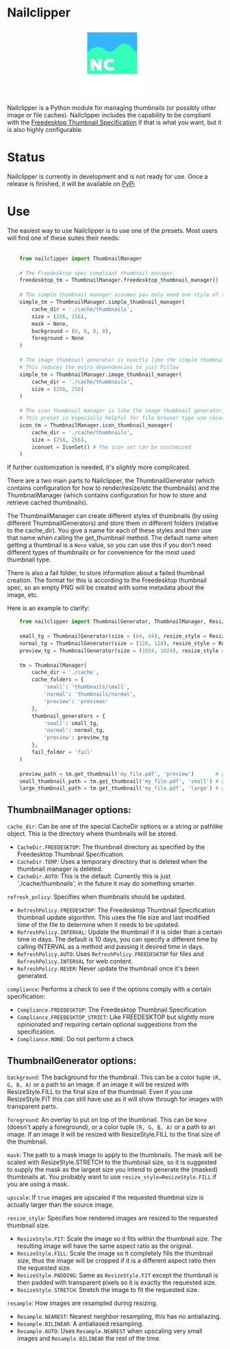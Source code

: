 # Nailclipper

<p align="center">
    <img src="assets/nailclipper.png" width="150">
</p>

Nailclipper is a Python module for managing thumbnails (or possibly other image or file caches). Nailclipper includes the capability to be compliant with the [Freedesktop Thumbnail Specification](https://specifications.freedesktop.org/thumbnail-spec/thumbnail-spec-latest.html) if that is what you want, but it is also highly configurable.

# Status

Nailclipper is currently in development and is not ready for use. Once a release is finished, it will be available on [PyPi](https://pypi.org/)

# Use

The easiest way to use Nailclipper is to use one of the presets. Most users will find one of these suites their needs:

```python

    from nailclipper import ThumbnailManager

    # The Freedesktop spec compliant thumbnail manager.
    freedesktop_tm = ThumbnailManager.freedesktop_thumbnail_manager()

    # The simple thumbnail manager assumes you only need one style of thumbnail and only exposes the typically needed options
    simple_tm = ThumbnailManager.simple_thumbnail_manager(
        cache_dir = './cache/thumbnails',
        size = (256, 256),
        mask = None,
        background = (0, 0, 0, 0),
        foreground = None
    )

    # The image thumbnail generator is exactly like the simple thumbnail generator, except it can only generator thumbnails for images
    # This reduces the extra dependencies to just Pillow
    simple_tm = ThumbnailManager.image_thumbnail_manager(
        cache_dir = './cache/thumbnails',
        size = (256, 256)
    )

    # The icon thumbnail manager is like the image thumbnail generator, but it will use icons as a backup if a thumbnail can't be generated
    # This preset is especially helpful for file browser type use cases
    icon_tm = ThumbnailManager.icon_thumbnail_manager(
        cache_dir = './cache/thumbnails',
        size = (256, 256),
        iconset = IconSet() # The icon set can be customized
    )

```

If further customization is needed, it's *slightly* more complicated.

There are a two main parts to Nailclipper, the ThumbnailGenerator (which contains configuration for how to render/resize/etc the thumbnails) and the ThumbnailManager (which contains configuration for how to store and retrieve cached thumbnails).

The ThumbnailManager can create different styles of thumbnails (by using different ThumbnailGenerators)
and store them in different folders (relative to the cache_dir).
You give a name for each of these styles and then use that name when calling the get_thumbnail method.
The default name when getting a thumbnail is a `None` value, so you can use this if you don't need different types of thumbnails
or for convenience for the most used thumbnail type.

There is also a fail folder, to store information about a failed thumbnail creation.
The format for this is according to the Freedesktop thumbnail spec, so an empty PNG will be created with some metadata about the image, etc.

Here is an example to clarify:

```python
    from nailclipper import ThumbnailGenerator, ThumbnailManager, ResizeStyle

    small_tg = ThumbnailGenerator(size = (64, 64), resize_style = ResizeStyle.FILL, mask='rounded_square.png')
    normal_tg = ThumbnailGenerator(size = (128, 128), resize_style = ResizeStyle.FILL, mask='rounded_square.png')
    preview_tg = ThumbnailGenerator(size = (1024, 1024), resize_style = ResizeStyle.FIT, upscale = True)

    tm = ThumbnailManager(
        cache_dir = './cache',
        cache_folders = {
            'small': 'thumbnails/small',
            'normal': 'thumbnails/normal',
            'preview': 'previews'
        },
        thumbnail_generators = {
            'small': small_tg,
            'normal': normal_tg,
            'preview': preview_tg
        },
        fail_folder = 'fail'
    )

    preview_path = tm.get_thumbnail('my_file.pdf', 'preview')       # get the large unstyled preview image
    small_thumbnail_path = tm.get_thumbnail('my_file.pdf', 'small') # get the small styled thumbnail image
    large_thumbnail_path = tm.get_thumbnail('my_file.pdf', 'large') # get the large styled thumbnail image
```

## ThumbnailManager options:

`cache_dir`: Can be one of the special CacheDir options or a string or pathlike object. This is the directory where thumbnails will be stored.
- `CacheDir.FREEDESKTOP`: The thumbnail directory as specified by the Freedesktop Thumbnail Specification.
- `CacheDir.TEMP`: Uses a temporary directory that is deleted when the thumbnail manager is deleted.
- `CacheDir.AUTO`: This is the default. Currently this is just './cache/thumbnails', in the future it may do something smarter.

`refresh_policy`: Specifies when thumbnails should be updated.
- `RefreshPolicy.FREEDESKTOP`: The Freedesktop Thumbnail Specification thumbnail update algorithm. This uses the file size and last modified time of the file to determine when it needs to be updated.
- `RefreshPolicy.INTERVAL`: Update the thumbnail if it is older than a certain time in days. The default is 10 days, you can specify a different time by calling INTERVAL as a method and passing it desired time in days.
- `RefreshPolicy.AUTO`: Uses `RefreshPolicy.FREEDESKTOP` for files and `RefreshPolicy.INTERVAL` for web content.
- `RefreshPolicy.NEVER`: Never update the thumbnail once it's been generated.

`compliance`: Performs a check to see if the options comply with a certain specification:
- `Compliance.FREEDESKTOP`: The Freedesktop Thumbnail Specification
- `Compliance.FREEDESKTOP_STRICT`: Like FREEDESKTOP but slightly more opinionated and requiring certain optional suggestions from the specification.
- `Compliance.NONE`: Do not perform a check

## ThumbnailGenerator options:

`background`: The background for the thumbnail. This can be a color tuple `(R, G, B, A)` or a path to an image. If an image it will be resized with ResizeStyle.FILL to the final size of the thumbnail. Even if you use ResizeStyle.FIT this can still have use as it will show through for images with transparent parts.

`foreground`: An overlay to put on top of the thumbnail. This can be `None` (doesn't apply a foreground), or a color tuple `(R, G, B, A)` or a path to an image. If an image it will be resized with ResizeStyle.FILL to the final size of the thumbnail.

`mask`: The path to a mask image to apply to the thumbnails. The mask will be scaled with ResizeStyle.STRETCH to the thumbnail size, so it is suggested to supply the mask as the largest size you intend to generate the (masked) thumbnails at. You probably want to use `resize_style=ResizeStyle.FILL` if you are using a mask.

`upscale`: If `true` images are upscaled if the requested thumbnai size is actually larger than the source image.

`resize_style`: Specifies how rendered images are resized to the requested thumbnail size.
- `ResizeStyle.FIT`: Scale the image so it fits within the thumbnail size. The resulting image will have the same aspect ratio as the original.
- `ResizeStyle.FILL`: Scale the image so it completely fills the thumbnail size, thus the image will be cropped if it is a different aspect ratio then the requested size.
- `ResizeStyle.PADDING`: Same as `ResizeStyle.FIT` except the thumbnail is then padded with transparent pixels so it is exactly the requested size.
- `ResizeStyle.STRETCH`: Stretch the image to fit the requested size.

`resample`: How images are resampled during resizing.
- `Resample.NEAREST`: Nearest neighbor resampling, this has no antialiazing.
- `Resample.BILINEAR`: A antialiased resampling.
- `Resample.AUTO`: Uses `Resample.NEAREST` when upscaling very small images and `Resample.BILINEAR` the rest of the time.
